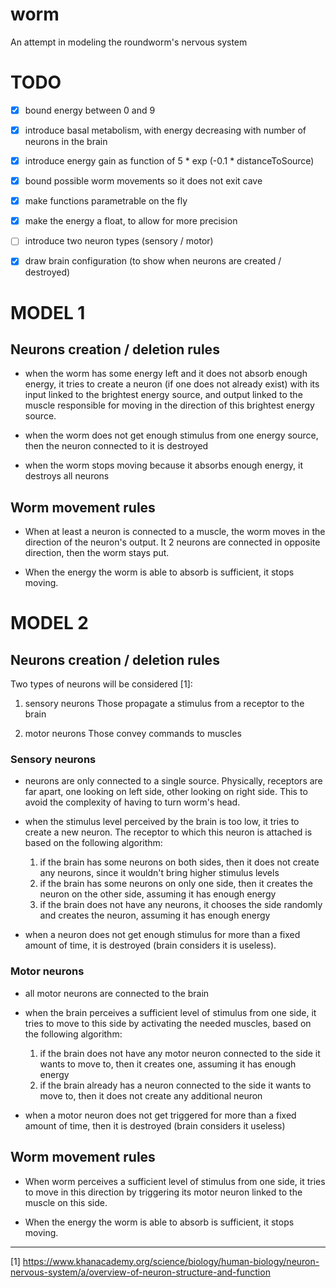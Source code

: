 # worm

An attempt in modeling the roundworm's nervous system


# TODO

- [x] bound energy between 0 and 9
- [x] introduce basal metabolism, with energy decreasing with number of neurons in the brain
- [x] introduce energy gain as function of 5 * exp (-0.1 * distanceToSource)
- [x] bound possible worm movements so it does not exit cave
- [x] make functions parametrable on the fly
- [x] make the energy a float, to allow for more precision
- [ ] introduce two neuron types (sensory / motor)
- [x] draw brain configuration (to show when neurons are created / destroyed)


# MODEL 1

## Neurons creation / deletion rules

* when the worm has some energy left and it does not absorb enough
  energy, it tries to create a neuron (if one does not already exist)
  with its input linked to the brightest energy source, and output
  linked to the muscle responsible for moving in the direction of this
  brightest energy source.

* when the worm does not get enough stimulus from one energy source,
  then the neuron connected to it is destroyed

* when the worm stops moving because it absorbs enough energy, it
  destroys all neurons

## Worm movement rules

* When at least a neuron is connected to a muscle, the worm moves in
  the direction of the neuron's output. It 2 neurons are connected in
  opposite direction, then the worm stays put.

* When the energy the worm is able to absorb is sufficient, it stops
moving.


# MODEL 2

## Neurons creation / deletion rules

Two types of neurons will be considered [1]:

1. sensory neurons
   Those propagate a stimulus from a receptor to the brain

2. motor neurons
   Those convey commands to muscles


### Sensory neurons

* neurons are only connected to a single source.
Physically, receptors are far apart, one looking on left side,
other looking on right side. This to avoid the complexity of having to turn worm's head.

* when the stimulus level perceived by the brain is too low, it tries
to create a new neuron. The receptor to which this neuron is attached is based
on the following algorithm:

  1. if the brain has some neurons on both sides, then it does not create
     any neurons, since it wouldn't bring higher stimulus levels
  2. if the brain has some neurons on only one side, then it creates the
     neuron on the other side, assuming it has enough energy
  3. if the brain does not have any neurons, it chooses the side randomly
     and creates the neuron, assuming it has enough energy

* when a neuron does not get enough stimulus for more than a fixed amount of time,
it is destroyed (brain considers it is useless).


### Motor neurons

* all motor neurons are connected to the brain

* when the brain perceives a sufficient level of stimulus from one side,
it tries to move to this side by activating the needed muscles, based on
the following algorithm:

  1. if the brain does not have any motor neuron connected to the side it
     wants to move to, then it creates one, assuming it has enough energy
  2. if the brain already has a neuron connected to the side it wants to
     move to, then it does not create any additional neuron

* when a motor neuron does not get triggered for more than a fixed amount
of time, then it is destroyed (brain considers it useless)


## Worm movement rules

* When worm perceives a sufficient level of stimulus from one side,
it tries to move in this direction by triggering its motor neuron linked
to the muscle on this side.

* When the energy the worm is able to absorb is sufficient, it stops
moving.


---

[1] https://www.khanacademy.org/science/biology/human-biology/neuron-nervous-system/a/overview-of-neuron-structure-and-function
